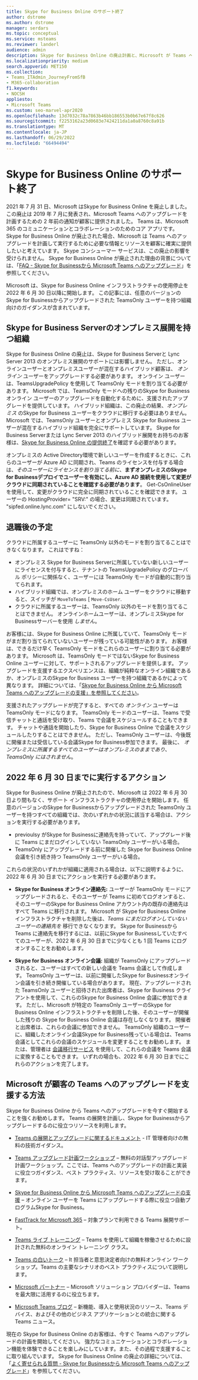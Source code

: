 ```yaml
---
title: Skype for Business Online のサポート終了
author: dstrome
ms.author: dstrome
manager: serdars
ms.topic: conceptual
ms.service: msteams
ms.reviewer: landerl
audience: admin
description: Skype for Business Online の廃止計画と、Microsoft が Teams への移行をどのように支援しているかについて説明します。
ms.localizationpriority: medium
search.appverid: MET150
ms.collection:
- Teams_ITAdmin_JourneyFromSfB
- M365-collaboration
f1.keywords:
- NOCSH
appliesto:
- Microsoft Teams
ms.custom: seo-marvel-apr2020
ms.openlocfilehash: 13d7032c78a7863b46bb186553b0b67e67f8c626
ms.sourcegitcommit: f2253162a23d0683e7424211da1a0a8760c8a91b
ms.translationtype: MT
ms.contentlocale: ja-JP
ms.lasthandoff: 06/29/2022
ms.locfileid: "66494494"
---
```

# <a name="skype-for-business-online-retirement"></a>Skype for Business Online のサポート終了

2021 年 7 月 31 日、Microsoft はSkype for Business Online を廃止しました。 この廃止は 2019 年 7 月に発表され、Microsoft Teams へのアップグレードを計画するための 2 年前の通知が顧客に提供されました。 Teams は、Microsoft 365 のコミュニケーションとコラボレーションのためのコア アプリです。 Skype for Business Online が廃止された場合、Microsoft は Teams へのアップグレードを計画して実行するために必要な情報とリソースを顧客に確実に提供したいと考えています。  Skype コンシューマー サービスは、この廃止の影響を受けられません。 Skype for Business Online が廃止された理由の背景については、「[FAQ - Skype for Businessから Microsoft Teams へのアップグレード](FAQ-journey.yml)」を参照してください。

Microsoft は、Skype for Business Online インフラストラクチャの使用停止を 2022 年 6 月 30 日以降に開始します。 この記事には、任意のバージョンのSkype for Businessからアップグレードされた TeamsOnly ユーザーを持つ組織向けのガイダンスが含まれています。


## <a name="organizations-with-on-premises-deployments-of-skype-for-business-server"></a>Skype for Business Serverのオンプレミス展開を持つ組織

Skype for Business Online の廃止は、Skype for Business Serverと Lync Server 2013 のオンプレミス展開のサポートには影響しません。 ただし、オンラインユーザーとオンプレミスユーザーが混在するハイブリッド顧客は、 *オンライン* ユーザーをアップグレードする必要があります。 オンライン ユーザーは、TeamsUpgradePolicy を使用して TeamsOnly モードを割り当てる必要があります。 Microsoft では、TeamsOnly モードへの残りのSkype for Businessオンライン ユーザーのアップグレードを自動化するために、支援されたアップグレードを提供しています。 ハイブリッド組織は、この廃止の結果、*オンプレミス* のSkype for Business ユーザーをクラウドに移行する必要はありません。 Microsoft では、TeamsOnly ユーザーとオンプレミス Skype for Business ユーザーが混在するハイブリッド組織を完全にサポートしています。 Skype for Business Serverまたは Lync Server 2013 のハイブリッド展開をお持ちのお客様は、[Skype for Business Online の提供終了](/skypeforbusiness/hybrid/plan-hybrid-connectivity#implications-of-the-upcoming-retirement-of-skype-for-business-online)を確認する必要があります。

オンプレミスの Active Directory環境で新しいユーザーを作成するときに、これらのユーザーが Azure AD に同期され、Teams のライセンスを付与する場合は、*そのユーザーにライセンスを割り当てる前に*、**まずオンプレミスのSkype for Businessデプロイでユーザーを有効にし、Azure AD 接続を使用して変更がクラウドに同期されていることを確認する必要があります**。  Get-CsOnlineUser を使用して、変更がクラウドに完全に同期されていることを確認できます。 ユーザーの HostingProvider= "SRV:" の場合、変更は同期されています。  "sipfed.online.lync.com" にしないでください。   

## <a name="what-to-expect-post-retirement"></a>退職後の予定

クラウドに所属するユーザーに TeamsOnly 以外のモードを割り当てることはできなくなります。 これはですね：

 - オンプレミス Skype for Business Serverに所属していない新しいユーザーにライセンスを付与すると、テナントの TeamsUpgradePolicy のグローバル ポリシーに関係なく、ユーザーには TeamsOnly モードが自動的に割り当てられます。
 - ハイブリッド組織では、オンプレミスのホーム ユーザーをクラウドに移動すると、スイッチが `MoveToTeams` [ `Move-CsUser`.
 - クラウドに所属するユーザーは、TeamsOnly 以外のモードを割り当てることはできません。 オンラインホームユーザーは、オンプレミスSkype for Businessサーバーを使用 *しません*。

お客様には、Skype for Business Online に所属していて、TeamsOnly モードがまだ割り当てられていないユーザーが残っている可能性があります。 お客様は、できるだけ早く TeamsOnly モードをこれらのユーザーに割り当てる必要があります。 Microsoft は、TeamsOnly モードではないSkype for Business Online ユーザーに対して、サポートされるアップグレードを提供します。 アップグレードを支援するエクスペリエンスは、組織が純粋なオンライン組織であるか、オンプレミスのSkype for Business ユーザーを持つ組織であるかによって異なります。 詳細については、「[Skype for Business Online から Microsoft Teams へのアップグレードの支援」を参照してください](upgrade-assisted.md)。

支援されたアップグレードが完了すると、すべての *オンライン* ユーザーは TeamsOnly モードになります。 TeamsOnly モードのユーザーは、Teams で受信チャットと通話を受け取り、Teams で会議をスケジュールすることもできます。 チャットや通話を開始したり、Skype for Business Online で会議をスケジュールしたりすることはできません。  ただし、TeamsOnly ユーザーは、今後既に開催または受信している会議Skype for Business参加できます。 最後に、 *オンプレミスに所属するすべてのユーザーはオンプレミスのままであり、TeamsOnly にはされません*。

## <a name="actions-to-take-before-june-30-2022"></a>2022 年 6 月 30 日までに実行するアクション
Skype for Business Online が廃止されたので、Microsoft は 2022 年 6 月 30 日より間もなく、サポート インフラストラクチャの使用停止を開始します。  任意のバージョンのSkype for Businessからアップグレードされた TeamsOnly ユーザーを持つすべての組織では、次のいずれかの状況に該当する場合は、アクションを実行する必要があります。

- previoulsy がSkype for Businessに連絡先を持っていて、アップグレード後に Teams にまだログインしていない TeamsOnly ユーザーがいる場合。 
- TeamsOnly にアップグレードする前に開催した Skype for Business Online 会議を引き続き持つ TeamsOnly ユーザーがいる場合。

これらの状況のいずれかが組織に適用される場合は、以下に説明するように、2022 年 6 月 30 日までにアクションを実行する必要があります。

 - **Skype for Business オンライン連絡先:** ユーザーが TeamsOnly モードにアップグレードされると、そのユーザーが Teams に初めてログオンすると、そのユーザーのSkype for Business Online アカウント内の既存の連絡先はすべて Teams に移行されます。 Microsoft が Skype for Business Online インフラストラクチャを削除した後は、*Teams にまだログオンしていないユーザーの連絡先を* 移行できなくなります。 Skype for Businessから Teams に連絡先を移行するには、以前にSkype for Businessしていたすべてのユーザーが、2022 年 6 月 30 日までに少なくとも 1 回 Teams にログオンすることをお勧めします。

 - **Skype for Business オンライン会議:** 組織が TeamsOnly にアップグレードされると、ユーザーはすべての新しい会議を Teams 会議として作成します。 TeamsOnly ユーザーは、以前に開催したSkype for Businessオンライン会議を引き続き開催している場合があります。 現在、アップグレードされた TeamsOnly ユーザーと招待された出席者は、Skype for Business クライアントを使用して、これらのSkype for Business Online 会議に参加できます。 ただし、Microsoft が特定の TeamsOnly ユーザーのSkype for Business Online インフラストラクチャを削除した後、そのユーザーが開催した残りの Skype for Business Online 会議は存在しなくなります。 開催者と出席者は、これらの会議に参加できません。 TeamsOnly 組織のユーザーに、組織したオンライン会議Skype for Business残っている場合は、Teams 会議としてこれらの会議のスケジュールを変更することをお勧めします。 または、管理者は [会議移行サービス](/skypeforbusiness/audio-conferencing-in-office-365/setting-up-the-meeting-migration-service-mms#trigger-meeting-migration-manually-via-powershell-cmdlet) を使用して、これらの会議を Teams 会議に変換することもできます。 いずれの場合も、2022 年 6 月 30 日までにこれらのアクションを完了します。  


## <a name="how-microsoft-is-helping-customers-upgrade-to-teams"></a>Microsoft が顧客の Teams へのアップグレードを支援する方法

Skype for Business Online から Teams へのアップグレードを今すぐ開始することを強くお勧めします。 Teams の展開を計画し、Skype for Businessからアップグレードするのに役立つリソースを利用します。

- [Teams の展開とアップグレードに関するドキュメント](upgrade-start-here.md) - IT 管理者向けの無料の技術ガイダンス。

- [Teams アップグレード計画ワークショップ](./upgrade-workshops-landing-page.yml) – 無料の対話型アップグレード計画ワークショップ。ここでは、Teams へのアップグレードの計画と実装に役立つガイダンス、ベスト プラクティス、リソースを受け取ることができます。

- [Skype for Business Online から Microsoft Teams へのアップグレードの支援](upgrade-assisted.md) – オンライン ユーザーを Teams にアップグレードする際に役立つ自動プログラムSkype for Business。

- [FastTrack for Microsoft 365](https://www.microsoft.com/fasttrack/microsoft-365) – 対象プランで利用できる Teams 展開サポート。

- [Teams ライブ トレーニング](./instructor-led-training-teams-landing-page.yml) – Teams を使用して組織を稼働させるために設計された無料のオンライン トレーニング クラス。

- [Teams の白いトーク](./chalk-talks-landing-page.yml) – It 担当者と意思決定者向けの無料オンライン ワークショップ。Teams の主要なシナリオのベスト プラクティスについて説明します。

- [Microsoft パートナー](https://www.microsoft.com/solution-providers/home) – Microsoft ソリューション プロバイダーは、Teams を最大限に活用するのに役立ちます。

- [Microsoft Teams ブログ](https://techcommunity.microsoft.com/t5/microsoft-teams-blog/bg-p/MicrosoftTeamsBlog) – 新機能、導入と使用状況のリソース、Teams デバイス、およびその他のビジネス アプリケーションとの統合に関する Teams ニュース。

現在の Skype for Business Online のお客様は、今すぐ Teams へのアップグレードの計画を開始してください。 強力なコミュニケーションとコラボレーション機能を体験できることを楽しみにしています。また、その過程で支援することに取り組んでいます。  Skype for Business Online の廃止の詳細については、「[よく寄せられる質問 - Skype for Businessから Microsoft Teams へのアップグレード](FAQ-journey.yml)」を参照してください。





